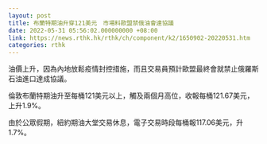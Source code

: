 ```yaml
---
layout: post
title: 布蘭特期油升穿121美元　市場料歐盟禁俄油會達協議
date: 2022-05-31 05:56:02.000000000 +08:00
link: https://news.rthk.hk/rthk/ch/component/k2/1650902-20220531.htm
categories: rthk
---
```


油價上升，因為內地放鬆疫情封控措施，而且交易員預計歐盟最終會就禁止俄羅斯石油進口達成協議。

倫敦布蘭特期油升至每桶121美元以上，觸及兩個月高位，收報每桶121.67美元，上升1.9%。

由於公眾假期，紐約期油大堂交易休息，電子交易時段每桶報117.06美元，升1.7%。
